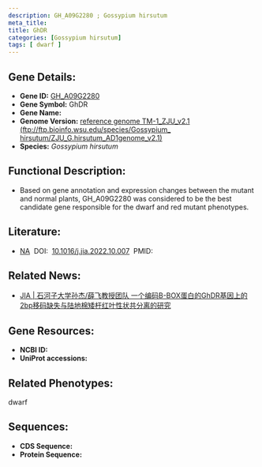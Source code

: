 ```yaml
---
description: GH_A09G2280 ; Gossypium hirsutum
meta_title:
title: GhDR
categories: [Gossypium hirsutum]
tags: [ dwarf ]
---
```


## Gene Details:
- **Gene ID:**	[GH_A09G2280]()
- **Gene Symbol:** GhDR
- **Gene Name:** 
- **Genome Version:** [ reference genome TM-1_ZJU_v2.1 (ftp://ftp.bioinfo.wsu.edu/species/Gossypium_ hirsutum/ZJU_G.hirsutum_AD1genome_v2.1)]()
- **Species:** *Gossypium hirsutum*

## Functional Description:
   - Based on gene annotation and expression changes between the mutant and normal plants, GH_A09G2280 was considered to be the best candidate gene responsible for the dwarf and red mutant phenotypes.

## Literature:
   - [NA]( https://www.sciencedirect.com/science/article/pii/S209531192200257X)&nbsp;&nbsp;DOI:&nbsp;&nbsp;[10.1016/j.jia.2022.10.007](https://www.sciencedirect.com/science/article/pii/S209531192200257X)&nbsp;&nbsp;PMID:&nbsp;&nbsp;[](https://pubmed.ncbi.nlm.nih.gov//)

## Related News:
   - [JIA | 石河子大学孙杰/薛飞教授团队 一个编码B-BOX蛋白的GhDR基因上的2bp移码缺失与陆地棉矮杆红叶性状共分离的研究](https://mp.weixin.qq.com/s/CL1seBwg_DEXmLd5KiR-xQ)

## Gene Resources:
- **NCBI ID:** [](https://www.ncbi.nlm.nih.gov/gene/?term=)
- **UniProt accessions:** [](https://www.uniprot.org/uniprotkb//entry)

## Related Phenotypes:
dwarf

## Sequences:
- **CDS Sequence:**
- **Protein Sequence:**
